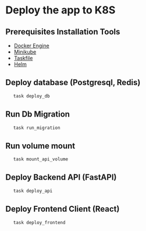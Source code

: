 # Deploy the app to K8S
## Prerequisites Installation Tools
- [Docker Engine](https://docs.docker.com/engine/install/)
- [Minikube](https://minikube.sigs.k8s.io/docs/start/?arch=%2Flinux%2Fx86-64%2Fstable%2Fbinary+download#Service)
- [Taskfile](https://taskfile.dev/installation/)
- [Helm](https://helm.sh/docs/intro/install/)

## Deploy database (Postgresql, Redis)
```bash
   task deploy_db
```
## Run Db Migration
```bash
   task run_migration
```

## Run volume mount
```bash
   task mount_api_volume
```

## Deploy Backend API (FastAPI)
```bash
   task deploy_api
```

## Deploy Frontend Client (React)
```bash
   task deploy_frontend
```